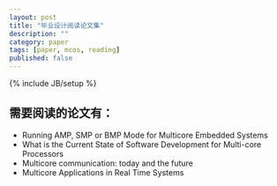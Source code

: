 ```yaml
---
layout: post
title: "毕业设计阅读论文集"
description: ""
category: paper 
tags: [paper, mcos, reading]
published: false
---
```

{% include JB/setup %}

## 需要阅读的论文有：

* Running AMP, SMP or BMP Mode for Multicore Embedded Systems
* What is the Current State of Software Development for Multi-core Processors
* Multicore communication: today and the future
* Multicore Applications in Real Time Systems


